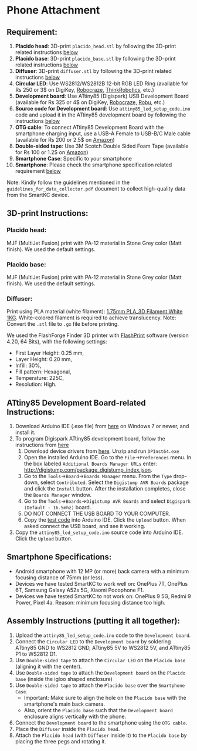 # Phone Attachment

## Requirement:
1. **Placido head**: 3D-print `placido_head.stl` by following the 3D-print related instructions [below](#placido-head)
1. **Placido base**: 3D-print `placido_base.stl` by following the 3D-print related instructions [below](#placido-base)
1. **Diffuser**: 3D-print `diffuser.stl` by following the 3D-print related instructions [below](#diffuser)
1. **Circular LED**: Use WS2812/WS2812B 12-bit RGB LED Ring (available for Rs 250 or 3$ on DigiKey, [Robocraze](https://robocraze.com/products/ws2812-12-bit-rgb-led-round), [ThinkRobotics](https://thinkrobotics.in/products/ws2812-5050-rgb-led-ring), etc.)
1. **Development board**: Use ATtiny85 (Digispark) USB Development Board (available for Rs 325 or 4$ on DigiKey, [Robocraze](https://robocraze.com/products/attiny85-usb-development-board), [Robu](https://robu.in/product/attiny85-usb-development-board/), etc.)
1. **Source code for Development board**: Use `attiny85_led_setup_code.ino` code and upload it in the ATtiny85 development board by following the instructions [below](#attiny85-development-board-related-instructions)
1. **OTG cable**: To connect ATtiny85 Development Board with the smartphone charging input, use a USB-A Female to USB-B/C Male cable (available for Rs 200 or 2.5$ on [Amazon](https://www.amazon.in/gp/product/B012V56C8K))
1. **Double-sided tape**: Use 3M Scotch Double Sided Foam Tape (available for Rs 100 or 1.2$ on [Amazon](https://www.amazon.in/gp/product/B00N1U9AJS/))
1. **Smartphone Case**: Specific to your smartphone
1. **Smartphone**: Please check the smartphone specification related requirement [below](#smartphone-specifications)

Note: Kindly follow the guidelines mentioned in the `guidelines_for_data_collector.pdf` document to collect high-quality data from the SmartKC device.

## 3D-print Instructions:

### Placido head:
MJF (MultiJet Fusion) print with PA-12 material in Stone Grey color (Matt finish). We used the default settings.

### Placido base:
MJF (MultiJet Fusion) print with PA-12 material in Stone Grey color (Matt finish). We used the default settings.

### Diffuser:
Print using PLA material (white filament): [1.75mm PLA_3D Filament White 1KG](https://robu.in/product/esun-pla-1-75mm-3d-printing-filament-1kg-white/). White-colored filament is required to achieve translucency. Note: Convert the `.stl` file to `.gx` file before printing.

We used the FlashForge Finder 3D printer with [FlashPrint](https://flashforge-usa.com/pages/download) software (version 4.20, 64 Bits), with the following settings: 
* First Layer Height: 0.25 mm, 
* Layer Height: 0.20 mm, 
* Infill: 30%, 
* Fill pattern: Hexagonal, 
* Temperature: 225C,
* Resolution: High.

## ATtiny85 Development Board-related Instructions:
1. Download Arduino IDE (.exe file) from [here](https://www.arduino.cc/en/software) on Windows 7 or newer, and install it.
1. To program Digispark ATtiny85 development board, follow the instructions from [here](http://digistump.com/wiki/digispark/tutorials/connecting)
    1. Download device drivers from [here](https://github.com/digistump/DigistumpArduino/releases/download/1.6.7/Digistump.Drivers.zip). Unzip and run `DPInst64.exe`
    1. Open the installed Arduino IDE. Go to the `File`→`Preferences` menu. In the box labeled `Additional Boards Manager URLs` enter: http://digistump.com/package_digistump_index.json.
    1. Go to the `Tools`→`Board`→`Boards Manager` menu. From the `Type` drop-down, select `Contributed`. Select the `Digistump AVR Boards` package and click the `Install` button. After the installation completes, close the `Boards Manager` window.
    1. Go to the `Tools`→`Boards`→`Digistump AVR Boards` and select `Digispark (Default - 16.5mhz)` board.
    1. DO NOT CONNECT THE USB BOARD TO YOUR COMPUTER.
    1. Copy the [test code](http://digistump.com/wiki/digispark/tutorials/connecting) into Arduino IDE. Click the `Upload` button. When asked connect the USB board, and see it working.
1. Copy the `attiny85_led_setup_code.ino` source code into Arduino IDE. Click the `Upload` button. 

## Smartphone Specifications:
* Android smartphone with 12 MP (or more) back camera with a minimum focusing distance of 75mm (or less).
* Devices we have tested SmartKC to work well on: OnePlus 7T, OnePlus 6T, Samsung Galaxy A52s 5G, Xiaomi Pocophone F1.
* Devices we have tested SmartKC to not work on: OnePlus 9 5G, Redmi 9 Power, Pixel 4a. Reason: minimum focusing distance too high.

## Assembly Instructions (putting it all together):
1. Upload the `attiny85_led_setup_code.ino` code to the `Development board`.
1. Connect the `Circular LED` to the `Development board` by soldering ATtiny85 GND to WS2812 GND, ATtiny85 5V to WS2812 5V, and ATtiny85 P1 to WS2812 D1.
1. Use `Double-sided tape` to attach the `Circular LED` on the `Placido base` (aligning it with the center).
1. Use `Double-sided tape` to attach the `Development board` on the `Placido base` (inside the igloo shaped enclosure)
1. Use `Double-sided tape` to attach the `Placido base` over the `Smartphone Case`.
   * Important: Make sure to align the hole on the `Placido base` with the smartphone's main back camera.
   * Also, orient the `Placido base` such that the `Development board` enclosure aligns vertically with the phone.
1. Connect the `Development board` to the smartphone using the `OTG cable`.
1. Place the `Diffuser` inside the `Placido head`.
1. Attach the `Placido head` (with `Diffuser` inside it) to the `Placido base` by placing the three pegs and rotating it.
